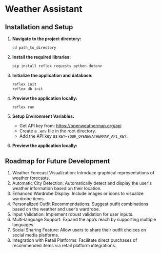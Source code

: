 # Weather Assistant

## Installation and Setup

1. **Navigate to the project directory:**
    ```bash
    cd path_to_directory
    ```

2. **Install the required libraries:**
    ```bash
    pip install reflex requests python-dotenv
    ```

3. **Initialize the application and database:**
    ```bash
    reflex init
    reflex db init
    ```

4. **Preview the application locally:**
    ```bash
    reflex run
    ```

5. **Setup Environment Variables:**
    - Get API key from: https://openweathermap.org/api
    - Create a `.env` file in the root directory.
    - Add the API key as `KEY=YOUR_OPENWEATHERMAP_API_KEY`.
    
6. **Preview the application locally:**
    

## Roadmap for Future Development
1. Weather Forecast Visualization: Introduce graphical representations of weather forecasts.
2. Automatic City Detection: Automatically detect and display the user's weather information based on their location.
3. Enhanced Wardrobe Display: Include images or icons to visualize wardrobe items.
4. Personalized Outfit Recommendations: Suggest outfit combinations based on the weather and user’s wardrobe.
5. Input Validation: Implement robust validation for user inputs.
6. Multi-language Support: Expand the app’s reach by supporting multiple languages.
7. Social Sharing Feature: Allow users to share their outfit choices on social media platforms.
8. Integration with Retail Platforms: Facilitate direct purchases of recommended items via retail platform integrations.
